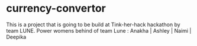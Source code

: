 # currency-convertor
This is a project that is going to be  build at Tink-her-hack hackathon by team LUNE. 
Power womens behind of team Lune : Anakha | Ashley | Naimi | Deepika 
